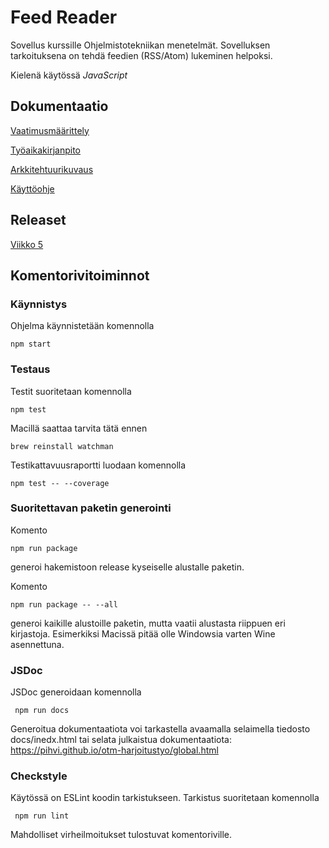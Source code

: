 # Feed Reader

Sovellus kurssille Ohjelmistotekniikan menetelmät.
Sovelluksen tarkoituksena on tehdä feedien (RSS/Atom) lukeminen helpoksi. 

Kielenä käytössä *JavaScript*

## Dokumentaatio

[Vaatimusmäärittely](dokumentaatio/vaatimusmaarittely.md)

[Työaikakirjanpito](dokumentaatio/tyoaika.md)

[Arkkitehtuurikuvaus](dokumentaatio/arkkitehtuuri.md)

[Käyttöohje](dokumentaatio/kayttoohje.md)

## Releaset

[Viikko 5](https://github.com/pihvi/otm-harjoitustyo/releases/tag/viikko5)

## Komentorivitoiminnot

### Käynnistys

Ohjelma käynnistetään komennolla

```
npm start
```

### Testaus

Testit suoritetaan komennolla

```
npm test
```

Macillä saattaa tarvita tätä ennen

```
brew reinstall watchman
```


Testikattavuusraportti luodaan komennolla

```
npm test -- --coverage
```

### Suoritettavan paketin generointi

Komento

```
npm run package
```

generoi hakemistoon release kyseiselle alustalle paketin.


Komento

```
npm run package -- --all
```

generoi kaikille alustoille paketin, mutta vaatii alustasta riippuen eri kirjastoja.
Esimerkiksi Macissä pitää olle Windowsia varten Wine asennettuna.

### JSDoc

JSDoc generoidaan komennolla

```
 npm run docs
```

Generoitua dokumentaatiota voi tarkastella avaamalla selaimella tiedosto docs/inedx.html
tai selata julkaistua dokumentaatiota: https://pihvi.github.io/otm-harjoitustyo/global.html

### Checkstyle

Käytössä on ESLint koodin tarkistukseen. Tarkistus suoritetaan komennolla

```
 npm run lint
```

Mahdolliset virheilmoitukset tulostuvat komentoriville.
